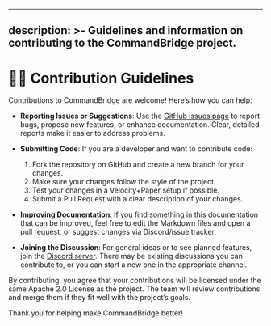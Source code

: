 
---
description: >-
  Guidelines and information on contributing to the CommandBridge project.
---

# 👨‍💻 Contribution Guidelines

Contributions to CommandBridge are welcome! Here’s how you can help:

- **Reporting Issues or Suggestions**: Use the [GitHub issues page](https://github.com/72-S/CommandBridge/issues) to report bugs, propose new features, or enhance documentation. Clear, detailed reports make it easier to address problems.

- **Submitting Code**: If you are a developer and want to contribute code:
  1. Fork the repository on GitHub and create a new branch for your changes.  
  2. Make sure your changes follow the style of the project.  
  3. Test your changes in a Velocity+Paper setup if possible.  
  4. Submit a Pull Request with a clear description of your changes.

- **Improving Documentation**: If you find something in this documentation that can be improved, feel free to edit the Markdown files and open a pull request, or suggest changes via Discord/issue tracker.

- **Joining the Discussion**: For general ideas or to see planned features, join the [Discord server](https://discord.gg/QPqBYb44ce). There may be existing discussions you can contribute to, or you can start a new one in the appropriate channel.

By contributing, you agree that your contributions will be licensed under the same Apache 2.0 License as the project. The team will review contributions and merge them if they fit well with the project’s goals.

Thank you for helping make CommandBridge better!
